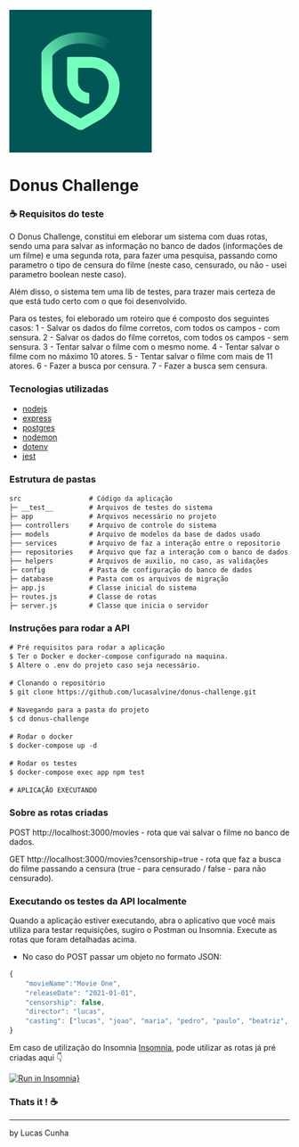 ![donus](./donus.jpg)
# Donus Challenge

### :coffee: Requisitos do teste

O Donus Challenge, constitui em eleborar um sistema com duas rotas, sendo uma para salvar as informação no banco de dados (informações de um filme) e uma segunda rota, para fazer uma pesquisa, passando como parametro o tipo de censura do filme (neste caso, censurado, ou não - usei parametro boolean neste caso).

Além disso, o sistema tem uma lib de testes, para trazer mais certeza de que está tudo certo com o que foi desenvolvido.

Para os testes, foi eleborado um roteiro que é composto dos seguintes casos:
1 - Salvar os dados do filme corretos, com todos os campos - com sensura.
2 - Salvar os dados do filme corretos, com todos os campos - sem sensura.
3 - Tentar salvar o filme com o mesmo nome.
4 - Tentar salvar o filme com no máximo 10 atores.
5 - Tentar salvar o filme com mais de 11 atores.
6 - Fazer a busca por censura.
7 - Fazer a busca sem censura.

### Tecnologias utilizadas

- [nodejs](https://nodejs.org/en/)
- [express](https://expressjs.com/pt-br/)
- [postgres](https://www.postgresql.org/)
- [nodemon](https://www.npmjs.com/package/nodemon)
- [dotenv](https://www.npmjs.com/package/dotenv)
- [jest](https://jestjs.io/)

### Estrutura de pastas

```
src                 # Código da aplicação
├─ __test__         # Arquivos de testes do sistema
├─ app              # Arquivos necessário no projeto
├── controllers     # Arquivo de controle do sistema
├── models          # Arquivo de modelos da base de dados usado 
├── services        # Arquivo de faz a interação entre o repositorio
├── repositories    # Arquivo que faz a interação com o banco de dados
├── helpers         # Arquivos de auxilio, no caso, as validações
├─ config           # Pasta de configuração do banco de dados
├─ database         # Pasta com os arquivos de migração
├─ app.js           # Classe inicial do sistema
├─ routes.js        # Classe de rotas
├─ server.js        # Classe que inicia o servidor
```

### Instruções para rodar a API

```
# Pré requisitos para rodar a aplicação
$ Ter o Docker e docker-compose configurado na maquina.
$ Altere o .env do projeto caso seja necessário.

# Clonando o repositório
$ git clone https://github.com/lucasalvine/donus-challenge.git

# Navegando para a pasta do projeto
$ cd donus-challenge

# Rodar o docker
$ docker-compose up -d

# Rodar os testes
$ docker-compose exec app npm test

# APLICAÇÃO EXECUTANDO
```
### Sobre as rotas criadas

POST http://localhost:3000/movies - rota que vai salvar o filme no banco de dados.

GET http://localhost:3000/movies?censorship=true - rota que faz a busca do filme passando a censura (true - para censurado / false - para não censurado).

### Executando os testes da API localmente

Quando a aplicação estiver executando, abra o aplicativo que você mais utiliza para testar requisições, sugiro o Postman ou Insomnia.
Execute as rotas que foram detalhadas acima. 
- No caso do POST passar um objeto no formato JSON:

```javascript
{
	"movieName":"Movie One",
	"releaseDate": "2021-01-01",
	"censorship": false,
	"director": "lucas",
	"casting": ["lucas", "joao", "maria", "pedro", "paulo", "beatriz", "diego", "maysa", "eder", "gustavo"]
}
```

Em caso de utilização do Insomnia [Insomnia](https://insomnia.rest/), pode utilizar as rotas já pré criadas aqui :point_down:

[![Run in Insomnia}](https://insomnia.rest/images/run.svg)](https://insomnia.rest/run/?label=Donus%20Challenge%20Routes&uri=https%3A%2F%2Fgithub.com%2Flucasalvine%2Fdonus-challenge%2Fblob%2Fmaster%2FInsomniaRoutes.json)
### Thats it ! :coffee:
---
by Lucas Cunha

